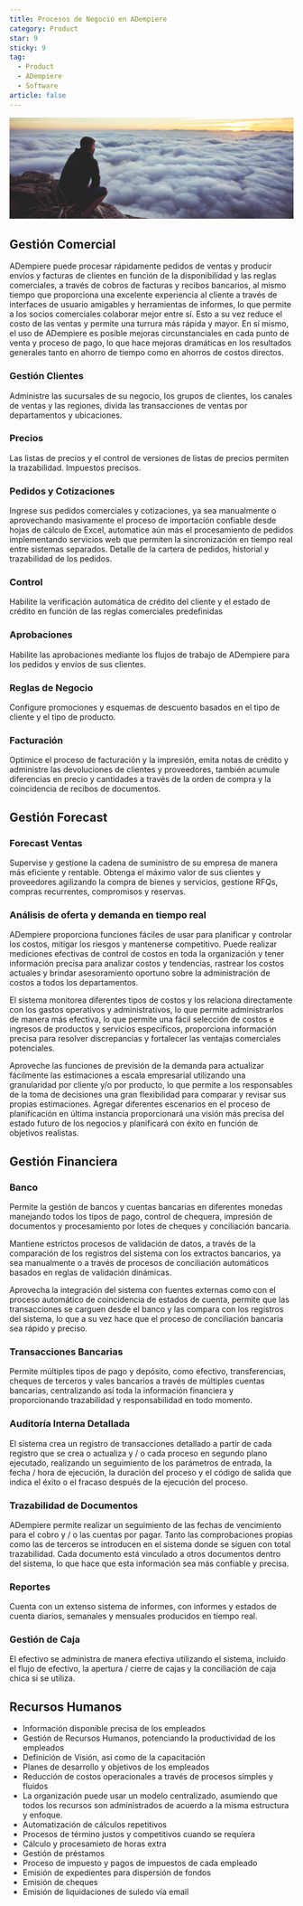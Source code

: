 ```yaml
---
title: Procesos de Negocio en ADempiere
category: Product
star: 9
sticky: 9
tag:
  - Product
  - ADempiere
  - Software
article: false
---
```


![Business Process](/assets/img/product/business-process.jpg)

## Gestión Comercial

ADempiere puede procesar rápidamente pedidos de ventas y producir envíos y facturas de clientes en función de la disponibilidad y las reglas comerciales, a través de cobros de facturas y recibos bancarios, al mismo tiempo que proporciona una excelente experiencia al cliente a través de interfaces de usuario amigables y herramientas de informes, lo que permite a los socios comerciales colaborar mejor entre sí. Esto a su vez reduce el costo de las ventas y permite una turrura más rápida y mayor. En sí mismo, el uso de ADempiere es posible mejoras circunstanciales en cada punto de venta y proceso de pago, lo que hace mejoras dramáticas en los resultados generales tanto en ahorro de tiempo como en ahorros de costos directos.

### Gestión Clientes

Administre las sucursales de su negocio, los grupos de clientes, los canales de ventas y las regiones, divida las transacciones de ventas por departamentos y ubicaciones.

### Precios

Las listas de precios y el control de versiones de listas de precios permiten la trazabilidad. Impuestos precisos.

### Pedidos y Cotizaciones

Ingrese sus pedidos comerciales y cotizaciones, ya sea manualmente o aprovechando masivamente el proceso de importación confiable desde hojas de cálculo de Excel, automatice aún más el procesamiento de pedidos implementando servicios web que permiten la sincronización en tiempo real entre sistemas separados. Detalle de la cartera de pedidos, historial y trazabilidad de los pedidos.

### Control

Habilite la verificación automática de crédito del cliente y el estado de crédito en función de las reglas comerciales predefinidas

### Aprobaciones

Habilite las aprobaciones mediante los flujos de trabajo de ADempiere para los pedidos y envíos de sus clientes.

### Reglas de Negocio

Configure promociones y esquemas de descuento basados en el tipo de cliente y el tipo de producto.

### Facturación

Optimice el proceso de facturación y la impresión, emita notas de crédito y administre las devoluciones de clientes y proveedores, también acumule diferencias en precio y cantidades a través de la orden de compra y la coincidencia de recibos de documentos.

## Gestión Forecast

### Forecast Ventas

Supervise y gestione la cadena de suministro de su empresa de manera más eficiente y rentable. Obtenga el máximo valor de sus clientes y proveedores agilizando la compra de bienes y servicios, gestione RFQs, compras recurrentes, compromisos y reservas.

### Análisis de oferta y demanda en tiempo real

ADempiere proporciona funciones fáciles de usar para planificar y controlar los costos, mitigar los riesgos y mantenerse competitivo. Puede realizar mediciones efectivas de control de costos en toda la organización y tener información precisa para analizar costos y tendencias, rastrear los costos actuales y brindar asesoramiento oportuno sobre la administración de costos a todos los departamentos.

El sistema monitorea diferentes tipos de costos y los relaciona directamente con los gastos operativos y administrativos, lo que permite administrarlos de manera más efectiva, lo que permite una fácil selección de costos e ingresos de productos y servicios específicos, proporciona información precisa para resolver discrepancias y fortalecer las ventajas comerciales potenciales.

Aproveche las funciones de previsión de la demanda para actualizar fácilmente las estimaciones a escala empresarial utilizando una granularidad por cliente y/o por producto, lo que permite a los responsables de la toma de decisiones una gran flexibilidad para comparar y revisar sus propias estimaciones. Agregar diferentes escenarios en el proceso de planificación en última instancia proporcionará una visión más precisa del estado futuro de los negocios y planificará con éxito en función de objetivos realistas.

## Gestión Financiera

### Banco

Permite la gestión de bancos y cuentas bancarias en diferentes monedas manejando todos los tipos de pago, control de chequera, impresión de documentos y procesamiento por lotes de cheques y conciliación bancaria. 

Mantiene estrictos procesos de validación de datos, a través de la comparación de los registros del sistema con los extractos bancarios, ya sea manualmente o a través de procesos de conciliación automáticos basados en reglas de validación dinámicas. 

Aprovecha la integración del sistema con fuentes externas como con el proceso automático de coincidencia de estados de cuenta, permite que las transacciones se carguen desde el banco y las compara con los registros del sistema, lo que a su vez hace que el proceso de conciliación bancaria sea rápido y preciso.

### Transacciones Bancarias

Permite múltiples tipos de pago y depósito, como efectivo, transferencias, cheques de terceros y vales bancarios a través de múltiples cuentas bancarias, centralizando así toda la información financiera y proporcionando trazabilidad y responsabilidad en todo momento.

### Auditoría Interna Detallada

El sistema crea un registro de transacciones detallado a partir de cada registro que se crea o actualiza y / o cada proceso en segundo plano ejecutado, realizando un seguimiento de los parámetros de entrada, la fecha / hora de ejecución, la duración del proceso y el código de salida que indica el éxito o el fracaso después de la ejecución del proceso.

### Trazabilidad de Documentos

ADempiere permite realizar un seguimiento de las fechas de vencimiento para el cobro y / o las cuentas por pagar. Tanto las comprobaciones propias como las de terceros se introducen en el sistema donde se siguen con total trazabilidad. Cada documento está vinculado a otros documentos dentro del sistema, lo que hace que esta información sea más confiable y precisa.

### Reportes

Cuenta con un extenso sistema de informes, con informes y estados de cuenta diarios, semanales y mensuales producidos en tiempo real.

### Gestión de Caja

El efectivo se administra de manera efectiva utilizando el sistema, incluido el flujo de efectivo, la apertura / cierre de cajas y la conciliación de caja chica si se utiliza.

## Recursos Humanos

- Información disponible precisa de los empleados
- Gestión de Recursos Humanos, potenciando la productividad de los empleados
- Definición de Visión, así como de la capacitación
- Planes de desarrollo y objetivos de los empleados
- Reducción de costos operacionales a través de procesos simples y fluidos
- La organización puede usar un modelo centralizado, asumiendo que todos los recursos son administrados de acuerdo a la misma estructura y enfoque.
- Automatización de cálculos repetitivos
- Procesos de término justos y competitivos cuando se requiera
- Cálculo y procesamieto de horas extra
- Gestión de préstamos
- Proceso de impuesto y pagos de impuestos de cada empleado
- Emisión de expedientes para dispersión de fondos
- Emisión de cheques
- Emisión de liquidaciones de suledo vía email
